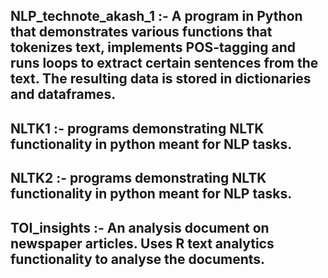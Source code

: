 ## NLP_technote_akash_1 :- A program in Python that demonstrates various functions that tokenizes text, implements POS-tagging and runs loops to extract certain sentences from the text. The resulting data is stored in dictionaries and dataframes.

## NLTK1 :- programs demonstrating NLTK functionality in python meant for NLP tasks.

## NLTK2 :- programs demonstrating NLTK functionality in python meant for NLP tasks.

## TOI_insights :- An analysis document on newspaper articles. Uses R text analytics functionality to analyse the documents.
